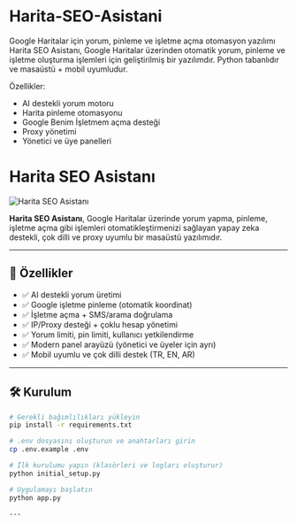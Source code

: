 # Harita-SEO-Asistani
Google Haritalar için yorum, pinleme ve işletme açma otomasyon yazılımı
Harita SEO Asistanı, Google Haritalar üzerinden otomatik yorum, pinleme ve işletme oluşturma işlemleri için geliştirilmiş bir yazılımdır.
Python tabanlıdır ve masaüstü + mobil uyumludur.

Özellikler:
- AI destekli yorum motoru
- Harita pinleme otomasyonu
- Google Benim İşletmem açma desteği
- Proxy yönetimi
- Yönetici ve üye panelleri
# Harita SEO Asistanı

![Harita SEO Asistanı](https://raw.githubusercontent.com/kerematalay61/Harita-SEO-Asistani/main/static/logo.png)

**Harita SEO Asistanı**, Google Haritalar üzerinde yorum yapma, pinleme, işletme açma gibi işlemleri otomatikleştirmenizi sağlayan yapay zeka destekli, çok dilli ve proxy uyumlu bir masaüstü yazılımıdır.

---

## 🚀 Özellikler

- ✅ AI destekli yorum üretimi  
- ✅ Google işletme pinleme (otomatik koordinat)  
- ✅ İşletme açma + SMS/arama doğrulama  
- ✅ IP/Proxy desteği + çoklu hesap yönetimi  
- ✅ Yorum limiti, pin limiti, kullanıcı yetkilendirme  
- ✅ Modern panel arayüzü (yönetici ve üyeler için ayrı)  
- ✅ Mobil uyumlu ve çok dilli destek (TR, EN, AR)  

---

## 🛠️ Kurulum

```bash
# Gerekli bağımlılıkları yükleyin
pip install -r requirements.txt

# .env dosyasını oluşturun ve anahtarları girin
cp .env.example .env

# İlk kurulumu yapın (klasörleri ve logları oluşturur)
python initial_setup.py

# Uygulamayı başlatın
python app.py

---
